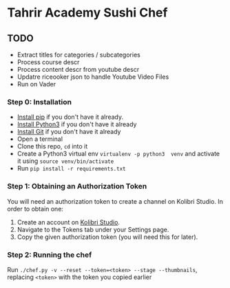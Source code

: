 # Tahrir Academy Sushi Chef



## TODO

  - Extract titles for categories / subcategories
  - Process course descr
  - Process content descr from youtube descr
  - Updatre riceooker json to handle Youtube Video Files
  - Run on Vader




### Step 0: Installation

* [Install pip](https://pypi.python.org/pypi/pip) if you don't have it already.
* [Install Python3](https://www.python.org/downloads) if you don't have it already
* [Install Git](https://git-scm.com/book/en/v2/Getting-Started-Installing-Git) if you don't have it already
* Open a terminal
* Clone this repo, `cd` into it
* Create a Python3 virtual env `virtualenv -p python3  venv`
  and activate it using `source venv/bin/activate`
* Run `pip install -r requirements.txt`

### Step 1: Obtaining an Authorization Token ###
You will need an authorization token to create a channel on Kolibri Studio. In order to obtain one:

1. Create an account on [Kolibri Studio](https://contentworkshop.learningequality.org/).
2. Navigate to the Tokens tab under your Settings page.
3. Copy the given authorization token (you will need this for later).

### Step 2: Running the chef ###
Run `./chef.py -v --reset --token=<token> --stage --thumbnails`, replacing `<token>` with the token you copied earlier




